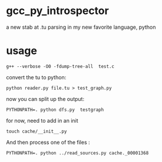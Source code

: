 gcc_py_introspector
===================

a new stab at .tu parsing in my new favorite language, python


usage
=====

    g++ --verbose -O0 -fdump-tree-all  test.c

convert the tu to python:

    python reader.py file.tu > test_graph.py

now you can split up the output:

    PYTHONPATH=. python dfs.py  testgraph

for now, need to add in an init

    touch cache/__init__.py

And then process one of the files :

    PYTHONPATH=. python ../read_sources.py cache._00001368
